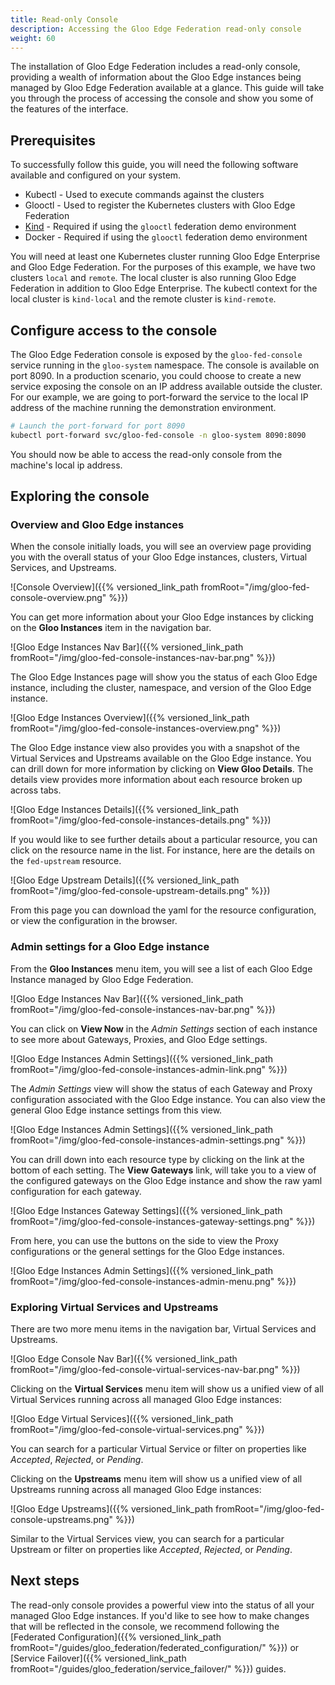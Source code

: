 ```yaml
---
title: Read-only Console
description: Accessing the Gloo Edge Federation read-only console
weight: 60
---
```


The installation of Gloo Edge Federation includes a read-only console, providing a wealth of information about the Gloo Edge instances being managed by Gloo Edge Federation available at a glance. This guide will take you through the process of accessing the console and show you some of the features of the interface.

## Prerequisites

To successfully follow this guide, you will need the following software available and configured on your system.

* Kubectl - Used to execute commands against the clusters
* Glooctl - Used to register the Kubernetes clusters with Gloo Edge Federation
* [Kind](https://kind.sigs.k8s.io/) - Required if using the `glooctl` federation demo environment
* Docker - Required if using the `glooctl` federation demo environment

You will need at least one Kubernetes cluster running Gloo Edge Enterprise and Gloo Edge Federation. For the purposes of this example, we have two clusters `local` and `remote`. The local cluster is also running Gloo Edge Federation in addition to Gloo Edge Enterprise. The kubectl context for the local cluster is `kind-local` and the remote cluster is `kind-remote`.

<!--federation demo hidden for now
{{% notice tip %}}
Want to spin up a demo environment to quickly validate the federation process? Try out the [Getting Started guide]({{% versioned_link_path fromRoot="/guides/gloo_federation/getting_started/" %}}).
{{% /notice%}}
-->

## Configure access to the console

The Gloo Edge Federation console is exposed by the `gloo-fed-console` service running in the `gloo-system` namespace. The console is available on port 8090. In a production scenario, you could choose to create a new service exposing the console on an IP address available outside the cluster. For our example, we are going to port-forward the service to the local IP address of the machine running the demonstration environment.

```bash
# Launch the port-forward for port 8090
kubectl port-forward svc/gloo-fed-console -n gloo-system 8090:8090


```

You should now be able to access the read-only console from the machine's local ip address.

## Exploring the console

### Overview and Gloo Edge instances

When the console initially loads, you will see an overview page providing you with the overall status of your Gloo Edge instances, clusters, Virtual Services, and Upstreams.

![Console Overview]({{% versioned_link_path fromRoot="/img/gloo-fed-console-overview.png" %}})

You can get more information about your Gloo Edge instances by clicking on the **Gloo Instances** item in the navigation bar.

![Gloo Edge Instances Nav Bar]({{% versioned_link_path fromRoot="/img/gloo-fed-console-instances-nav-bar.png" %}})

The Gloo Edge Instances page will show you the status of each Gloo Edge instance, including the cluster, namespace, and version of the Gloo Edge instance. 

![Gloo Edge Instances Overview]({{% versioned_link_path fromRoot="/img/gloo-fed-console-instances-overview.png" %}})

The Gloo Edge instance view also provides you with a snapshot of the Virtual Services and Upstreams available on the Gloo Edge instance. You can drill down for more information by clicking on **View Gloo Details**. The details view provides more information about each resource broken up across tabs.

![Gloo Edge Instances Details]({{% versioned_link_path fromRoot="/img/gloo-fed-console-instances-details.png" %}})

If you would like to see further details about a particular resource, you can click on the resource name in the list. For instance, here are the details on the `fed-upstream` resource.

![Gloo Edge Upstream Details]({{% versioned_link_path fromRoot="/img/gloo-fed-console-upstream-details.png" %}})

From this page you can download the yaml for the resource configuration, or view the configuration in the browser.

### Admin settings for a Gloo Edge instance

From the **Gloo Instances** menu item, you will see a list of each Gloo Edge Instance managed by Gloo Edge Federation. 

![Gloo Edge Instances Nav Bar]({{% versioned_link_path fromRoot="/img/gloo-fed-console-instances-nav-bar.png" %}})

You can click on **View Now** in the *Admin Settings* section of each instance to see more about Gateways, Proxies, and Gloo Edge settings.

![Gloo Edge Instances Admin Settings]({{% versioned_link_path fromRoot="/img/gloo-fed-console-instances-admin-link.png" %}})

The *Admin Settings* view will show the status of each Gateway and Proxy configuration associated with the Gloo Edge instance. You can also view the general Gloo Edge instance settings from this view.

![Gloo Edge Instances Admin Settings]({{% versioned_link_path fromRoot="/img/gloo-fed-console-instances-admin-settings.png" %}})

You can drill down into each resource type by clicking on the link at the bottom of each setting. The **View Gateways** link, will take you to a view of the configured gateways on the Gloo Edge instance and show the raw yaml configuration for each gateway.

![Gloo Edge Instances Gateway Settings]({{% versioned_link_path fromRoot="/img/gloo-fed-console-instances-gateway-settings.png" %}})

From here, you can use the buttons on the side to view the Proxy configurations or the general settings for the Gloo Edge instances.

![Gloo Edge Instances Admin Settings]({{% versioned_link_path fromRoot="/img/gloo-fed-console-instances-admin-menu.png" %}})

### Exploring Virtual Services and Upstreams

There are two more menu items in the navigation bar, Virtual Services and Upstreams.

![Gloo Edge Console Nav Bar]({{% versioned_link_path fromRoot="/img/gloo-fed-console-virtual-services-nav-bar.png" %}})

Clicking on the **Virtual Services** menu item will show us a unified view of all Virtual Services running across all managed Gloo Edge instances:

![Gloo Edge Virtual Services]({{% versioned_link_path fromRoot="/img/gloo-fed-console-virtual-services.png" %}})

You can search for a particular Virtual Service or filter on properties like *Accepted*, *Rejected*, or *Pending*. 

Clicking on the **Upstreams** menu item will show us a unified view of all Upstreams running across all managed Gloo Edge instances:

![Gloo Edge Upstreams]({{% versioned_link_path fromRoot="/img/gloo-fed-console-upstreams.png" %}})

Similar to the Virtual Services view, you can search for a particular Upstream or filter on properties like *Accepted*, *Rejected*, or *Pending*.

## Next steps

The read-only console provides a powerful view into the status of all your managed Gloo Edge instances. If you'd like to see how to make changes that will be reflected in the console, we recommend following the [Federated Configuration]({{% versioned_link_path fromRoot="/guides/gloo_federation/federated_configuration/" %}}) or [Service Failover]({{% versioned_link_path fromRoot="/guides/gloo_federation/service_failover/" %}}) guides.